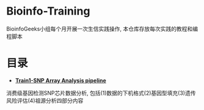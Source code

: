 # Bioinfo-Training

BioinfoGeeks小组每个月开展一次生信实践操作, 本仓库存放每次实践的教程和编程脚本

# 目录
+ **[Train1-SNP Array Analysis pipeline]()**

消费级基因检测SNP芯片数据分析, 包括(1)数据的下机格式(2)基因型填充(3)遗传风险评估(4)祖源分析四部分内容